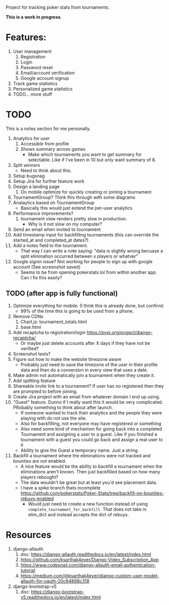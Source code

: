Project for tracking poker stats from tournaments. 

**This is a work in progress**.

# Features:
1. User management
	1. Registration
	1. Login
	1. Password reset
	1. Email/account verification
	1. Google account signup
1. Track game statistics
1. Personalized game statistics
1. TODO... more stuff

# TODO
This is a notes section for me personally.
1. Analytics for user
	1. Accessible from profile
	1. Shows summary across games
		- Make which tournaments you want to get summary for selectable. Like if I've been in 10 but only want summary of 8.
1. Split winners
	- Need to think about this.
1. Setup bugsnag
1. Setup Jira for further feature work
1. Design a landing page
	1. On mobile optimize for quickly creating or joining a tournament
1. TournamentGroup? Think this through with some diagrams
1. Analaytics based on TournamentGroup
	- Basically this would just extend the per-user analytics
1. Performance improvements?
	1. tournament view renders pretty slow in production.
		- Why is it not slow on my computer?
1. Send an email when invited to tournament
1. Add timestamp input for backfilling tournaments (this can override the started_at and completed_at dates?)
1. Add a notes field to the tournament. 
	- That way I can write a note saying: "data is slightly wrong becuase a split elimination occurred between x players or whatver"
1. Google signin issue? Not working for people to sign up with google account (See screenshot saved)
	- Seems to be from opening pokerstats.lol from within another app. Can I fix this easily?

## TODO (after app is fully functional)
1. Optimize everything for mobile. (I think this is already done, but confirm)
	- 99% of the time this is going to be used from a phone.
1. Remove CDNs
	1. Chart.js: tournament_totals.html
	1. base.html
1. Add recaptcha to registration/login https://pypi.org/project/django-recaptcha/
	- Or maybe just delete accounts after X days if they have not be verified?
1. Screenshot tests?
1. Figure out how to make the website timezone aware
	- Probably just need to save the timezone of the user in their profile data and then do a conversion in every view that uses a date.
1. Make admin not automatically join a tournament when they create it.
1. Add splitting feature
1. Shareable invite link to a tournament? If user has no registered then they are prompted to before joining.
1. Create Jira project with an email from whatever domain I end up using.
1. "Guest" feature. Dunno if I really want this it would be very complicated. PRobably something to think about after launch.
	- If someone wanted to track their analytics and the people they were playing with do not use the site.
	- Also for backfilling, not everyone may have registered or something
	- Also need some kind of mechanism for going back into a completed Tournament and assigning a user to a guest. Like if you finished a tournament with a guest you could go back and assign a real user to it
	- Ability to give the Guest a temporary name. Just a string.
1. Backfill a tournament where the eliminations were not tracked and bounties are not enabled.
	- A nice feature would be the ability to backfill a tournament when the eliminations aren't known. Then just backfilled based on how many players rebought?
	- The data wouldn't be great but at least you'd see placement data.
	- I have a spike branch thats incomplete https://github.com/pokerstats/Poker-Stats/tree/backfill-no-bounties-rebuys-enabled
		- Would just need to create a new function instead of using `complete_tournament_for_backfill`. That does not take in elim_dict and instead accepts the dict of rebuys.

# Resources
1. django-allauth
	1. doc: https://django-allauth.readthedocs.io/en/latest/index.html
	1. https://github.com/ksarthak4ever/Django-Video_Subscription_App
	1. https://www.codesnail.com/django-allauth-email-authentication-tutorial
	1. https://medium.com/@ksarthak4ever/django-custom-user-model-allauth-for-oauth-20c84888c318
1. django-bootstrap-v5
	1. doc: https://django-bootstrap-v5.readthedocs.io/en/latest/index.html






